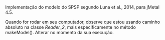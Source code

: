 Implementação do modelo do SPSP segundo Luna et al., 2014, para jMetal 4.5.

Quando for rodar em seu computador, observe que estou usando caminho absoluto na classe *Reader_2*, mais especificamente no método makeModel(). Alterar no momento da sua execução.

